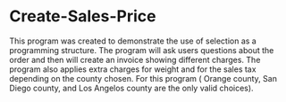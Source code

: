 # Create-Sales-Price
This program was created to demonstrate the use of selection as a programming structure.
The program will ask users questions about the order and then will create an invoice showing different charges.
The program also applies extra charges for weight and for the sales tax depending on the county chosen.
For this program ( Orange county, San Diego county, and Los Angelos county are the only valid choices).
